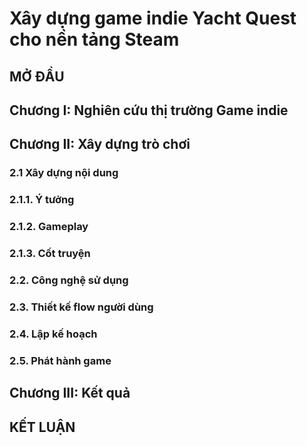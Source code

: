 # Xây dựng game indie Yacht Quest cho nền tảng Steam

## MỞ ĐẦU
## Chương I: Nghiên cứu thị trường Game indie
## Chương II: Xây dựng trò chơi
### 2.1 Xây dựng nội dung
### 2.1.1. Ý tưởng
### 2.1.2. Gameplay
### 2.1.3. Cốt truyện
### 2.2. Công nghệ sử dụng
### 2.3. Thiết kế flow người dùng
### 2.4. Lập kế hoạch 
### 2.5. Phát hành game
## Chương III: Kết quả
## KẾT LUẬN

